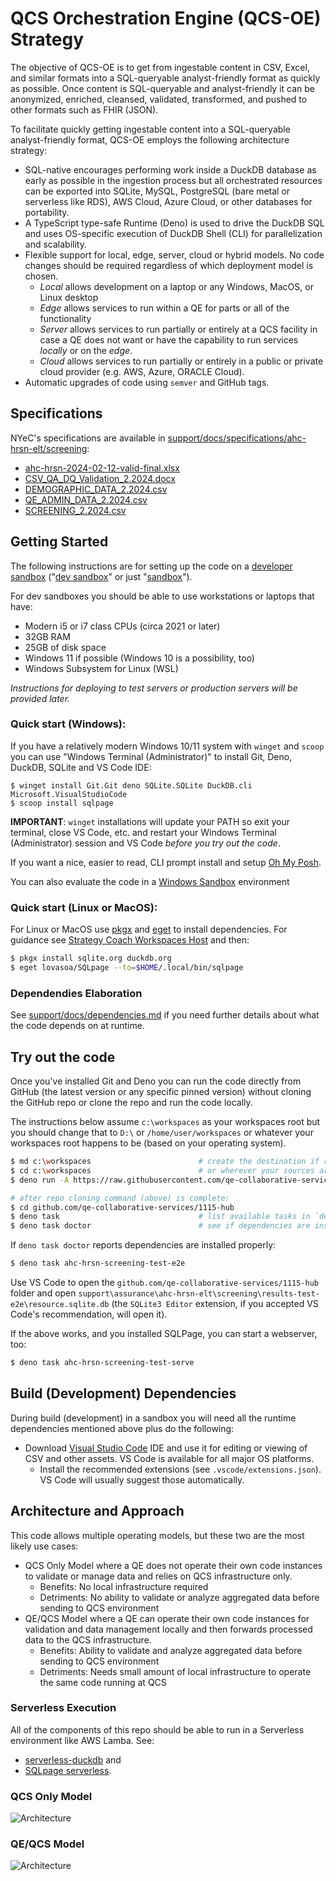 # QCS Orchestration Engine (QCS-OE) Strategy

The objective of QCS-OE is to get from ingestable content in CSV, Excel, and
similar formats into a SQL-queryable analyst-friendly format as quickly as
possible. Once content is SQL-queryable and analyst-friendly it can be
anonymized, enriched, cleansed, validated, transformed, and pushed to other
formats such as FHIR (JSON).

To facilitate quickly getting ingestable content into a SQL-queryable
analyst-friendly format, QCS-OE employs the following architecture strategy:

- SQL-native encourages performing work inside a DuckDB database as early as
  possible in the ingestion process but all orchestrated resources can be
  exported into SQLite, MySQL, PostgreSQL (bare metal or serverless like RDS),
  AWS Cloud, Azure Cloud, or other databases for portability.
- A TypeScript type-safe Runtime (Deno) is used to drive the DuckDB SQL and uses
  OS-specific execution of DuckDB Shell (CLI) for parallelization and
  scalability.
- Flexible support for local, edge, server, cloud or hybrid models. No code
  changes should be required regardless of which deployment model is chosen.
  - _Local_ allows development on a laptop or any Windows, MacOS, or Linux
    desktop
  - _Edge_ allows services to run within a QE for parts or all of the
    functionality
  - _Server_ allows services to run partially or entirely at a QCS facility in
    case a QE does not want or have the capability to run services _locally_ or
    on the _edge_.
  - _Cloud_ allows services to run partially or entirely in a public or private
    cloud provider (e.g. AWS, Azure, ORACLE Cloud).
- Automatic upgrades of code using `semver` and GitHub tags.

## Specifications

NYeC's specifications are available in
[support/docs/specifications/ahc-hrsn-elt/screening](support/docs/specifications/ahc-hrsn-elt/screening):

- [ahc-hrsn-2024-02-12-valid-final.xlsx](support/docs/specifications/ahc-hrsn-elt/screening/ahc-hrsn-2024-02-12-valid-final.xlsx)
- [CSV_QA_DQ_Validation_2.2024.docx](support/docs/specifications/ahc-hrsn-elt/screening/CSV_QA_DQ_Validation_2.2024.docx)
- [DEMOGRAPHIC_DATA_2.2024.csv](support/docs/specifications/ahc-hrsn-elt/screening/DEMOGRAPHIC_DATA_2.2024.csv)
- [QE_ADMIN_DATA_2.2024.csv](support/docs/specifications/ahc-hrsn-elt/screening/QE_ADMIN_DATA_2.2024.csv)
- [SCREENING_2.2024.csv](support/docs/specifications/ahc-hrsn-elt/screening/SCREENING_2.2024.csv)

## Getting Started

The following instructions are for setting up the code on a
[developer sandbox](https://en.wikipedia.org/wiki/Sandbox_(software_development))
("[dev sandbox](https://en.wikipedia.org/wiki/Sandbox_(software_development))"
or just
"[sandbox](https://en.wikipedia.org/wiki/Sandbox_(software_development))").

For dev sandboxes you should be able to use workstations or laptops that have:

- Modern i5 or i7 class CPUs (circa 2021 or later)
- 32GB RAM
- 25GB of disk space
- Windows 11 if possible (Windows 10 is a possibility, too)
- Windows Subsystem for Linux (WSL)

_Instructions for deploying to test servers or production servers will be
provided later._

### Quick start (Windows):

If you have a relatively modern Windows 10/11 system with `winget` and `scoop`
you can use "Windows Terminal (Administrator)" to install Git, Deno, DuckDB,
SQLite and VS Code IDE:

```psh
$ winget install Git.Git deno SQLite.SQLite DuckDB.cli Microsoft.VisualStudioCode
$ scoop install sqlpage
```

**IMPORTANT**: `winget` installations will update your PATH so exit your
terminal, close VS Code, etc. and restart your Windows Terminal (Administrator)
session and VS Code _before you try out the code_.

If you want a nice, easier to read, CLI prompt install and setup
[Oh My Posh](https://ohmyposh.dev/docs/installation/windows).

You can also evaluate the code in a
[Windows Sandbox](./support/docs/windows-sandbox-setup.md) environment

### Quick start (Linux or MacOS):

For Linux or MacOS use [pkgx](https://pkgx.sh/) and
[eget](https://github.com/zyedidia/eget/releases) to install dependencies. For
guidance see
[Strategy Coach Workspaces Host](https://github.com/strategy-coach/workspaces-host)
and then:

```bash
$ pkgx install sqlite.org duckdb.org
$ eget lovasoa/SQLpage --to=$HOME/.local/bin/sqlpage
```

### Dependendies Elaboration

See [support/docs/dependencies.md](support/docs/dependencies.md) if you need
further details about what the code depends on at runtime.

## Try out the code

Once you've installed Git and Deno you can run the code directly from GitHub
(the latest version or any specific pinned version) without cloning the GitHub
repo or clone the repo and run the code locally.

The instructions below assume `c:\workspaces` as your workspaces root but you
should change that to `D:\` or `/home/user/workspaces` or whatever your
workspaces root happens to be (based on your operating system).

```bash
$ md c:\workspaces                        # create the destination if required
$ cd c:\workspaces                        # or wherever your sources are stored
$ deno run -A https://raw.githubusercontent.com/qe-collaborative-services/workspaces/main/ws-bootstrap-typical.ts

# after repo cloning command (above) is complete:
$ cd github.com/qe-collaborative-services/1115-hub
$ deno task                               # list available tasks in `deno.jsonc`
$ deno task doctor                        # see if dependencies are installed properly
```

If `deno task doctor` reports dependencies are installed properly:

```bash
$ deno task ahc-hrsn-screening-test-e2e
```

Use VS Code to open the `github.com/qe-collaborative-services/1115-hub` folder
and open
`support\assurance\ahc-hrsn-elt\screening\results-test-e2e\resource.sqlite.db`
(the `SQLite3 Editor` extension, if you accepted VS Code's recommendation, will
open it).

If the above works, and you installed SQLPage, you can start a webserver, too:

```bash
$ deno task ahc-hrsn-screening-test-serve
```

## Build (Development) Dependencies

During build (development) in a sandbox you will need all the runtime
dependencies mentioned above plus do the following:

- Download [Visual Studio Code](https://code.visualstudio.com/download) IDE and
  use it for editing or viewing of CSV and other assets. VS Code is available
  for all major OS platforms.
  - Install the recommended extensions (see `.vscode/extensions.json`). VS Code
    will usually suggest those automatically.

## Architecture and Approach

This code allows multiple operating models, but these two are the most likely
use cases:

- QCS Only Model where a QE does not operate their own code instances to
  validate or manage data and relies on QCS infrastructure only.
  - Benefits: No local infrastructure required
  - Detriments: No ability to validate or analyze aggregated data before sending
    to QCS environment
- QE/QCS Model where a QE can operate their own code instances for validation
  and data management locally and then forwards processed data to the QCS
  infrastructure.
  - Benefits: Ability to validate and analyze aggregated data before sending to
    QCS environment
  - Detriments: Needs small amount of local infrastructure to operate the same
    code running at QCS

### Serverless Execution

All of the components of this repo should be able to run in a Serverless
environment like AWS Lamba. See:

- [serverless-duckdb](https://github.com/tobilg/serverless-duckdb) and
- [SQLpage serverless](https://github.com/lovasoa/SQLpage?tab=readme-ov-file#serverless).

### QCS Only Model

![Architecture](support/docs/cloud-only-architecture.drawio.svg)

### QE/QCS Model

![Architecture](support/docs/self-sufficient-architecture.drawio.svg)
